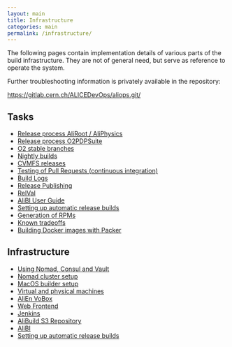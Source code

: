 ```yaml
---
layout: main
title: Infrastructure
categories: main
permalink: /infrastructure/
---
```



The following pages contain implementation details of various parts of the
build infrastructure. They are not of general need, but serve as reference to
operate the system.

Further troubleshooting information is privately available in the repository:

<https://gitlab.cern.ch/ALICEDevOps/aliops.git/>

## Tasks

* [Release process AliRoot / AliPhysics](infrastructure-release-process.md)
* [Release process O2PDPSuite](infrastructure-release-process-o2.md)
* [O2 stable branches](infrastructure-o2-branches.md)
* [Nightly builds](infrastructure-nightly.md)
* [CVMFS releases](infrastructure-cvmfs)
* [Testing of Pull Requests (continuous integration)](infrastructure-pr-testing.md)
* [Build Logs](infrastructure-logs.md)
* [Release Publishing](infrastructure-publisher.md)
* [RelVal](infrastructure-relval.md)
* [AliBI User Guide](infrastructure-alibi-user-guide.md)
* [Setting up automatic release builds](infrastructure-auto-builds.md)
* [Generation of RPMs](infrastructure-rpms.md)
* [Known tradeoffs](infrastructure-known-tradeoffs.md)
* [Building Docker images with Packer](infrastructure-docker-packer)

## Infrastructure

* [Using Nomad, Consul and Vault](infrastructure-nomad)
* [Nomad cluster setup](infrastructure-nomad-host)
* [MacOS builder setup](infrastructure-macos)
* [Virtual and physical machines](infrastructure-machines)
* [AliEn VoBox](infrastructure-alienvobox.md)
* [Web Frontend](infrastructure-frontend.md)
* [Jenkins](infrastructure-jenkins.md)
* [AliBuild S3 Repository](infrastructure-repository.md)
* [AliBI](infrastructure-alibi.md)
* [Setting up automatic release builds](infrastructure-auto-builds.md)
